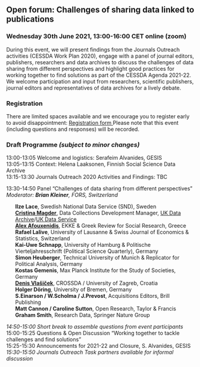 <html>
  <head>
    <title>Journals Outreach open forum (30.06.2021)</title>
  </head>
  <body>
  <h2>Open forum: Challenges of sharing data linked to publications</h2>
  <h3>Wednesday 30th June 2021, 13:00-16:00 CET online (zoom)</h3>
  <p>During this event, we will present findings from the Journals Outreach activities (CESSDA Work Plan 2020), engage with a panel of journal editors, publishers, researchers and data archives to discuss the challenges of data sharing from different perspectives and highlight  good practices for working together to find solutions as part of the CESSDA Agenda 2021-22. We welcome participation and input from researchers, scientific publishers, journal editors and representatives of data archives for a lively debate.</p>

  <h3>Registration</h3>
  <p>There are limited spaces available and we encourage you to register early to avoid disappointment: <a href="https://us02web.zoom.us/meeting/register/tZctdOyhqT4tH9DubmQ3qKwI8_s1lxkQ4xhx" target="_blank"> Registration form </a> 
    Please note that this event (including questions and responses) will be recorded.<br>
    
  <h3>Draft Programme <i>(subject to minor changes)</i></h3>
  <p>
  13:00-13:05	Welcome and logistics: Serafeim Alvanides, GESIS <br>
  13:05-13:15	Context: Helena Laaksonen, Finnish Social Science Data Archive <br>
  13:15-13:30	Journals Outreach 2020 Activities and Findings: TBC <br>
  <p>
  13:30-14:50  Panel “Challenges of data sharing from different perspectives” <i>Moderator: <b>Brian Kleiner</b>, FORS, Switzerland</i>
  <ul>
    <b>Ilze Lace</b>, Swedish National Data Service (SND), Sweden <br>
    <b><a href="mailto:dcmagd@essex.ac.uk">Cristina Magder</a></b>, Data Collections Development Manager,
      <a href="https://www.data-archive.ac.uk" target="_blank">UK Data Archive</a>/<a href="https://www.ukdataservice.ac.uk" target="_blank">UK Data Service</a> <br>
    <b><a href="mailto:afouxenidis@ekke.gr">Alex Afouxenidis</a></b>, EKKE & Greek Review for Social Research, Greece <br>
    <b>Rafael Lalive</b>, University of Lausanne & Swiss Journal of Economics & Statistics, Switzerland <br>
    <b>Kai-Uwe Schnapp</b>, University of Hamburg & Politische Vierteljahresschrift (Political Science Quarterly), Germany <br>
    <b>Simon Heuberger</b>, Technical University of Munich & Replicator for Political Analysis, Germany <br>
    <b>Kostas Gemenis</b>, Max Planck Institute for the Study of Societies, Germany <br>
    <b><a href="mailto:dvlasice@ffzg.hr">Denis Vlašiček</a></b>, CROSSDA / University of Zagreb, Croatia <br>
    <b>Holger Döring</b>, University of Bremen, Germany <br>
    <b>S.Einarson / W.Scholma / J.Prevost</b>, Acquisitions Editors, Brill Publishing <br>
    <b>Matt Cannon / Caroline Sutton</b>, Open Research, Taylor & Francis <br>
    <b>Graham Smith</b>, Research Data, Springer Nature Group <br>
  </ul>
  <p>
  <i>14:50-15:00 Short break to assemble questions from event participants</i> <br>
  15:00-15:25 Questions & Open Discussion “Working together to tackle challenges and find solutions” <br>
  15:25-15:30	Announcements for 2021-22 and Closure, S. Alvanides, GESIS <br>
  <i>15:30-15:50	Journals Outreach Task partners available for informal discussion</i> <br>
                                                                                                       
